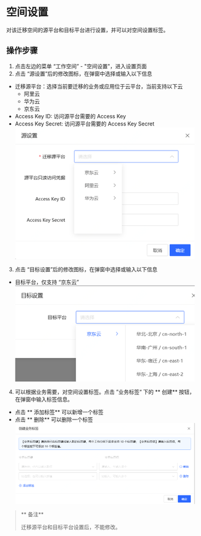 # 空间设置
对该迁移空间的源平台和目标平台进行设置，并可以对空间设置标签。

## 操作步骤
1. 点击左边的菜单 “工作空间” - "空间设置"，进入设置页面
2. 点击 “源设置”后的修改图标，在弹窗中选择或输入以下信息
  - 迁移源平台：选择当前要迁移的业务或应用位于云平台，当前支持以下云
    - 阿里云
    - 华为云
    - 京东云
  - Access Key ID: 访问源平台需要的 Access Key
  - Access Key Secret: 访问源平台需要的 Access Key Secret
  ![](../../../../../image/AMC/space-setting-1.png)

3. 点击 “目标设置”后的修改图标，在弹窗中选择或输入以下信息
  - 目标平台，仅支持 “京东云”
  ![](../../../../../image/AMC/space-setting-2.png)

4. 可以根据业务需要，对空间设置标签。点击 ”业务标签“ 下的 ** 创建** 按钮，在弹窗中输入标签信息。
  - 点击 ** 添加标签** 可以新增一个标签
  - 点击 ** 删除** 可以删除一个标签
  ![](../../../../../image/AMC/space-setting-3.png)

> ** 备注**
>  
> 迁移源平台和目标平台设置后，不能修改。
